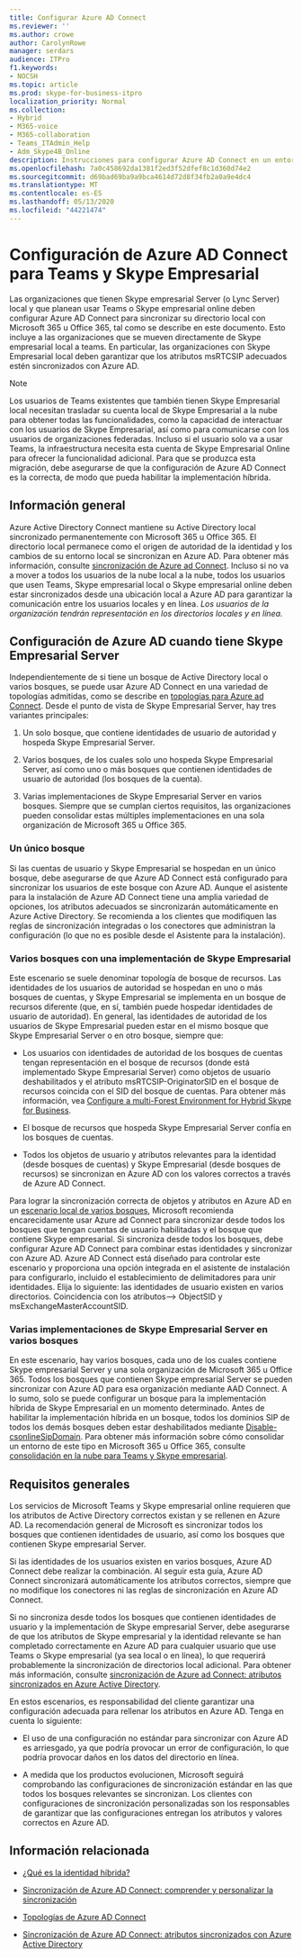 ```yaml
---
title: Configurar Azure AD Connect
ms.reviewer: ''
ms.author: crowe
author: CarolynRowe
manager: serdars
audience: ITPro
f1.keywords:
- NOCSH
ms.topic: article
ms.prod: skype-for-business-itpro
localization_priority: Normal
ms.collection:
- Hybrid
- M365-voice
- M365-collaboration
- Teams_ITAdmin_Help
- Adm_Skype4B_Online
description: Instrucciones para configurar Azure AD Connect en un entorno híbrido.
ms.openlocfilehash: 7a0c458692da1381f2ed3f52dfef8c1d360d74e2
ms.sourcegitcommit: d69bad69ba9a9bca4614d72d8f34fb2a0a9e4dc4
ms.translationtype: MT
ms.contentlocale: es-ES
ms.lasthandoff: 05/13/2020
ms.locfileid: "44221474"
---
```

# <a name="configure-azure-ad-connect-for-teams-and-skype-for-business"></a>Configuración de Azure AD Connect para Teams y Skype Empresarial
 
Las organizaciones que tienen Skype empresarial Server (o Lync Server) local y que planean usar Teams o Skype empresarial online deben configurar Azure AD Connect para sincronizar su directorio local con Microsoft 365 u Office 365, tal como se describe en este documento.  Esto incluye a las organizaciones que se mueven directamente de Skype empresarial local a teams. En particular, las organizaciones con Skype Empresarial local deben garantizar que los atributos msRTCSIP adecuados estén sincronizados con Azure AD. 

> [!NOTE]
> Los usuarios de Teams existentes que también tienen Skype Empresarial local necesitan trasladar su cuenta local de Skype Empresarial a la nube para obtener todas las funcionalidades, como la capacidad de interactuar con los usuarios de Skype Empresarial, así como para comunicarse con los usuarios de organizaciones federadas. Incluso si el usuario solo va a usar Teams, la infraestructura necesita esta cuenta de Skype Empresarial Online para ofrecer la funcionalidad adicional.  Para que se produzca esta migración, debe asegurarse de que la configuración de Azure AD Connect es la correcta, de modo que pueda habilitar la implementación híbrida.
 

## <a name="background-information"></a>Información general

Azure Active Directory Connect mantiene su Active Directory local sincronizado permanentemente con Microsoft 365 u Office 365.  El directorio local permanece como el origen de autoridad de la identidad y los cambios de su entorno local se sincronizan en Azure AD. Para obtener más información, consulte [sincronización de Azure ad Connect](https://docs.microsoft.com/azure/active-directory/hybrid/how-to-connect-sync-whatis).  Incluso si no va a mover a todos los usuarios de la nube local a la nube, todos los usuarios que usen Teams, Skype empresarial local o Skype empresarial online deben estar sincronizados desde una ubicación local a Azure AD para garantizar la comunicación entre los usuarios locales y en línea. *Los usuarios de la organización tendrán representación en los directorios locales y en línea.*


## <a name="configuring-azure-ad-when-you-have-skype-for-business-server"></a>Configuración de Azure AD cuando tiene Skype Empresarial Server 

Independientemente de si tiene un bosque de Active Directory local o varios bosques, se puede usar Azure AD Connect en una variedad de topologías admitidas, como se describe en [topologías para Azure ad Connect](https://docs.microsoft.com/azure/active-directory/hybrid/plan-connect-topologies).  Desde el punto de vista de Skype Empresarial Server, hay tres variantes principales: 

1. Un solo bosque, que contiene identidades de usuario de autoridad y hospeda Skype Empresarial Server. 

2. Varios bosques, de los cuales solo uno hospeda Skype Empresarial Server, así como uno o más bosques que contienen identidades de usuario de autoridad (los bosques de la cuenta). 

3. Varias implementaciones de Skype Empresarial Server en varios bosques. Siempre que se cumplan ciertos requisitos, las organizaciones pueden consolidar estas múltiples implementaciones en una sola organización de Microsoft 365 u Office 365.

### <a name="single-forest"></a>Un único bosque 

Si las cuentas de usuario y Skype Empresarial se hospedan en un único bosque, debe asegurarse de que Azure AD Connect está configurado para sincronizar los usuarios de este bosque con Azure AD.  Aunque el asistente para la instalación de Azure AD Connect tiene una amplia variedad de opciones, los atributos adecuados se sincronizarán automáticamente en Azure Active Directory. Se recomienda a los clientes que modifiquen las reglas de sincronización integradas o los conectores que administran la configuración (lo que no es posible desde el Asistente para la instalación).  

### <a name="multiple-forests-with-one-skype-for-business-deployment"></a>Varios bosques con una implementación de Skype Empresarial 

Este escenario se suele denominar topología de bosque de recursos. Las identidades de los usuarios de autoridad se hospedan en uno o más bosques de cuentas, y Skype Empresarial se implementa en un bosque de recursos diferente (que, en sí, también puede hospedar identidades de usuario de autoridad). En general, las identidades de autoridad de los usuarios de Skype Empresarial pueden estar en el mismo bosque que Skype Empresarial Server o en otro bosque, siempre que: 

- Los usuarios con identidades de autoridad de los bosques de cuentas tengan representación en el bosque de recursos (donde está implementado Skype Empresarial Server) como objetos de usuario deshabilitados y el atributo msRTCSIP-OriginatorSID en el bosque de recursos coincida con el SID del bosque de cuentas. Para obtener más información, vea [Configure a multi-Forest Environment for Hybrid Skype for Business](configure-a-multi-forest-environment-for-hybrid.md).

- El bosque de recursos que hospeda Skype Empresarial Server confía en los bosques de cuentas.  

- Todos los objetos de usuario y atributos relevantes para la identidad (desde bosques de cuentas) y Skype Empresarial (desde bosques de recursos) se sincronizan en Azure AD con los valores correctos a través de Azure AD Connect.  

 Para lograr la sincronización correcta de objetos y atributos en Azure AD en un [escenario local de varios bosques](configure-a-multi-forest-environment-for-hybrid.md), Microsoft recomienda encarecidamente usar Azure ad Connect para sincronizar desde todos los bosques que tengan cuentas de usuario habilitadas y el bosque que contiene Skype empresarial.  Si sincroniza desde todos los bosques, debe configurar Azure AD Connect para combinar estas identidades y sincronizar con Azure AD. Azure AD Connect está diseñado para controlar este escenario y proporciona una opción integrada en el asistente de instalación para configurarlo, incluido el establecimiento de delimitadores para unir identidades.  Elija lo siguiente: las identidades de usuario existen en varios directorios. Coincidencia con los atributos--> ObjectSID y msExchangeMasterAccountSID.


### <a name="multiple-skype-for-business-server-deployments-in-multiple-forests"></a>Varias implementaciones de Skype Empresarial Server en varios bosques 

En este escenario, hay varios bosques, cada uno de los cuales contiene Skype empresarial Server y una sola organización de Microsoft 365 u Office 365.  Todos los bosques que contienen Skype empresarial Server se pueden sincronizar con Azure AD para esa organización mediante AAD Connect. A lo sumo, solo se puede configurar un bosque para la implementación híbrida de Skype Empresarial en un momento determinado. Antes de habilitar la implementación híbrida en un bosque, todos los dominios SIP de todos los demás bosques deben estar deshabilitados mediante [Disable-csonlineSipDomain](https://docs.microsoft.com/powershell/module/skype/disable-csonlinesipdomain). Para obtener más información sobre cómo consolidar un entorno de este tipo en Microsoft 365 u Office 365, consulte [consolidación en la nube para Teams y Skype empresarial](cloud-consolidation.md).

## <a name="general-requirements"></a>Requisitos generales 

Los servicios de Microsoft Teams y Skype empresarial online requieren que los atributos de Active Directory correctos existan y se rellenen en Azure AD.  La recomendación general de Microsoft es sincronizar todos los bosques que contienen identidades de usuario, así como los bosques que contienen Skype empresarial Server.

 Si las identidades de los usuarios existen en varios bosques, Azure AD Connect debe realizar la combinación. Al seguir esta guía, Azure AD Connect sincronizará automáticamente los atributos correctos, siempre que no modifique los conectores ni las reglas de sincronización en Azure AD Connect. 
  
Si no sincroniza desde todos los bosques que contienen identidades de usuario y la implementación de Skype empresarial Server, debe asegurarse de que los atributos de Skype empresarial y la identidad relevante se han completado correctamente en Azure AD para cualquier usuario que use Teams o Skype empresarial (ya sea local o en línea), lo que requerirá probablemente la sincronización de directorios local adicional. Para obtener más información, consulte [sincronización de Azure ad Connect: atributos sincronizados en Azure Active Directory](https://docs.microsoft.com/azure/active-directory/hybrid/reference-connect-sync-attributes-synchronized).

En estos escenarios, es responsabilidad del cliente garantizar una configuración adecuada para rellenar los atributos en Azure AD. Tenga en cuenta lo siguiente: 

- El uso de una configuración no estándar para sincronizar con Azure AD es arriesgado, ya que podría provocar un error de configuración, lo que podría provocar daños en los datos del directorio en línea.

- A medida que los productos evolucionen, Microsoft seguirá comprobando las configuraciones de sincronización estándar en las que todos los bosques relevantes se sincronizan. Los clientes con configuraciones de sincronización personalizadas son los responsables de garantizar que las configuraciones entregan los atributos y valores correctos en Azure AD. 

## <a name="related-information"></a>Información relacionada

- [¿Qué es la identidad híbrida?](https://docs.microsoft.com/azure/active-directory/hybrid/whatis-hybrid-identity)

- [Sincronización de Azure AD Connect: comprender y personalizar la sincronización](https://docs.microsoft.com/azure/active-directory/hybrid/how-to-connect-sync-whatis)

- [Topologías de Azure AD Connect](https://docs.microsoft.com/azure/active-directory/hybrid/plan-connect-topologies)

- [Sincronización de Azure AD Connect: atributos sincronizados con Azure Active Directory](https://docs.microsoft.com/azure/active-directory/hybrid/reference-connect-sync-attributes-synchronized)
